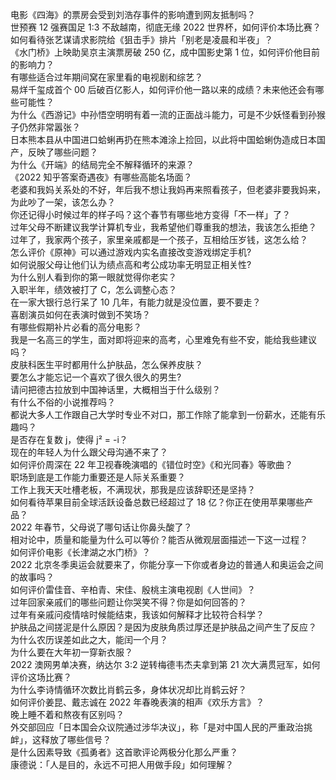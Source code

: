 电影《四海》的票房会受到刘浩存事件的影响遭到网友抵制吗？  
世预赛 12 强赛国足 1:3 不敌越南，彻底无缘 2022 世界杯，如何评价本场比赛？  
如何看待张艺谋请求影院给《狙击手》排片「别老是凌晨和半夜」？  
《水门桥》上映助吴京主演票房破 250 亿，成中国影史第 1 位，如何评价他目前的影响力？  
有哪些适合过年期间窝在家里看的电视剧和综艺？  
易烊千玺成首个 00 后破百亿影人，如何评价他一路以来的成绩？未来他还会有哪些可能性？  
为什么《西游记》中孙悟空明明有着一流的正面战斗能力，可是不少妖怪看到孙猴子仍然非常嚣张？  
日本熊本县从中国进口蛤蜊再扔在熊本滩涂上捡回，以此将中国蛤蜊伪造成日本国产，反映了哪些问题？  
为什么《开端》的结局完全不解释循环的来源？  
《2022 知乎答案奇遇夜》有哪些高能名场面？  
老婆和我妈关系处的不好，年后我不想让我妈再来照看孩子，但老婆非要我妈来，为此吵了一架，该怎么办？  
你还记得小时候过年的样子吗？这个春节有哪些地方变得「不一样」了？  
过年父母不断建议我学计算机专业，我希望他们尊重我的想法，我该怎么拒绝？  
过年了，我家两个孩子，家里亲戚都是一个孩子，互相给压岁钱，这怎么给？  
怎么评价《原神》可以通过游戏内实名直接改变游戏绑定手机?  
如何说服父母让他们认为绩点高和考公成功率无明显正相关性?  
为什么别人看到你的第一眼就觉得你老实？  
入职半年，绩效被打了 C，怎么调整心态？  
在一家大银行总行呆了 10 几年，有能力就是没位置，要不要走？  
喜剧演员如何在表演时做到不笑场？  
有哪些假期补片必看的高分电影？  
我是一名高三的学生，面对即将迎来的高考，心里难免有些不安，能给我些建议吗？  
皮肤科医生平时都用什么护肤品，怎么保养皮肤？  
要怎么才能忘记一个喜欢了很久很久的男生?  
请问把德古拉放到中国神话里，大概相当于什么级别？  
有什么不俗的小说推荐吗？  
都说大多人工作跟自己大学时专业不对口，那工作除了能拿到一份薪水，还能有乐趣吗？  
是否存在复数 j，使得 j² = -i？  
现在的年轻人为什么跟父母沟通不来了？  
如何评价周深在 22 年卫视春晚演唱的《错位时空》《和光同春》等歌曲？  
职场到底是工作能力重要还是人际关系重要？  
工作上我天天吐槽老板，不满现状，那我是应该辞职还是坚持？  
如何看待苹果目前全球活跃设备总数已经超过了 18 亿？你正在使用苹果哪些产品？  
2022 年春节，父母说了哪句话让你鼻头酸了？  
相对论中，质量和能量为什么可以等价？能否从微观层面描述一下这一过程？  
如何评价电影《长津湖之水门桥》？  
2022 北京冬季奥运会就要来了，你能分享一下你或者身边的普通人和奥运会之间的故事吗？  
如何评价雷佳音、辛柏青、宋佳、殷桃主演电视剧《人世间》？  
过年回家亲戚们的哪些问题让你哭笑不得？你是如何回答的？  
过年有亲戚问疫情啥时候能结束，我该如何解释才比较符合科学？  
护肤品之间搓泥是什么原因？是因为皮肤角质过厚还是护肤品之间产生了反应？  
为什么农历误差如此之大，能闰一个月？  
为什么要在大年初一穿新衣服？  
2022 澳网男单决赛，纳达尔 3:2 逆转梅德韦杰夫拿到第 21 次大满贯冠军，如何评价这场比赛？  
为什么李诗情循环次数比肖鹤云多，身体状况却比肖鹤云好？  
如何评价姜昆、戴志诚在 2022 年春晚表演的相声《欢乐方言》？  
晚上睡不着和熬夜有区别吗？  
外交部回应「日本国会众议院通过涉华决议」，称「是对中国人民的严重政治挑衅」，这释放了哪些信号？  
是什么因素导致《孤勇者》这首歌评论两极分化那么严重？  
康德说：「人是目的，永远不可把人用做手段」如何理解？  
